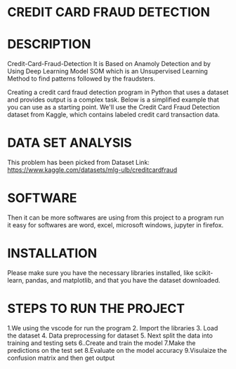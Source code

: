 # CREDIT CARD FRAUD DETECTION

# DESCRIPTION

  Credit-Card-Fraud-Detection
It is Based on Anamoly Detection and by Using Deep Learning Model SOM which is an Unsupervised Learning Method to find patterns followed by the fraudsters.

   Creating a credit card fraud detection program in Python that uses a dataset and provides output is a complex task. Below is a simplified example that you can use as a starting point. We'll use the Credit Card Fraud Detection dataset from Kaggle, which contains labeled credit card transaction data.


# DATA SET ANALYSIS

This problem has been picked from
Dataset Link: https://www.kaggle.com/datasets/mlg-ulb/creditcardfraud


# SOFTWARE

 Then it can be more softwares are using from this project to a program run it easy for softwares are word, excel, microsoft windows, jupyter in firefox.

# INSTALLATION

 Please make sure you have the necessary libraries installed, like scikit-learn, pandas, and matplotlib, and that you have the dataset downloaded.

 # STEPS TO RUN THE PROJECT

1.We using the vscode for run the program
2. Import the libraries
3. Load the dataset
4. Data preprocessing for dataset
5. Next split the data into training and testing sets
6..Create and train the model
7.Make the predictions on the test set
8.Evaluate on the model accuracy
9.Visulaize the confusion matrix and then get output




 





















